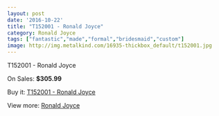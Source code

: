 ```yaml
---
layout: post
date: '2016-10-22'
title: "T152001 - Ronald Joyce"
category: Ronald Joyce
tags: ["fantastic","made","formal","bridesmaid","custom"]
image: http://img.metalkind.com/16935-thickbox_default/t152001.jpg
---
```

T152001 - Ronald Joyce

On Sales: **$305.99**
<a href="https://www.metalkind.com/en/ronald-joyce/7210-t152001.html"><amp-img layout="responsive" width="600" height="600" src="//img.metalkind.com/16935-thickbox_default/t152001.jpg" alt="T152001 - Ronald Joyce 0" /></a>
<a href="https://www.metalkind.com/en/ronald-joyce/7210-t152001.html"><amp-img layout="responsive" width="600" height="600" src="//img.metalkind.com/16936-thickbox_default/t152001.jpg" alt="T152001 - Ronald Joyce 1" /></a>
<a href="https://www.metalkind.com/en/ronald-joyce/7210-t152001.html"><amp-img layout="responsive" width="600" height="600" src="//img.metalkind.com/16937-thickbox_default/t152001.jpg" alt="T152001 - Ronald Joyce 2" /></a>

Buy it: [T152001 - Ronald Joyce](https://www.metalkind.com/en/ronald-joyce/7210-t152001.html "T152001 - Ronald Joyce")

View more: [Ronald Joyce](https://www.metalkind.com/en/110-ronald-joyce "Ronald Joyce")